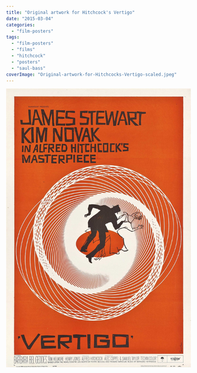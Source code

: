 ```yaml
---
title: "Original artwork for Hitchcock's Vertigo"
date: "2015-03-04"
categories: 
  - "film-posters"
tags: 
  - "film-posters"
  - "films"
  - "hitchcock"
  - "posters"
  - "saul-bass"
coverImage: "Original-artwork-for-Hitchcocks-Vertigo-scaled.jpeg"
---
```


[![](images/Original-artwork-for-Hitchcocks-Vertigo-scaled.jpeg)](https://davidpeach.co.uk/wp-content/uploads/2023/05/Original-artwork-for-Hitchcocks-Vertigo-scaled.jpeg)
